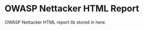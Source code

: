 OWASP Nettacker HTML Report
===========================

OWASP Nettacker HTML report lib stored in here.